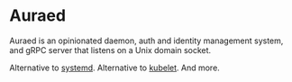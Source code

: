 # Auraed

Auraed is an opinionated daemon, auth and identity management system, and gRPC server that listens on a Unix domain socket.

Alternative to [systemd](https://www.freedesktop.org/wiki/Software/systemd/). Alternative to [kubelet](https://github.com/kubernetes/kubelet). And more.


